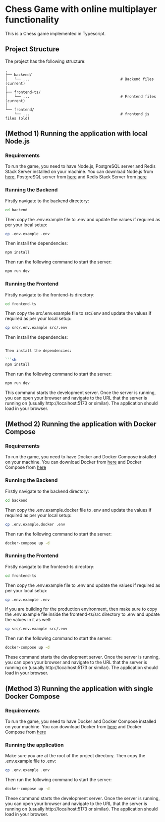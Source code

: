 # Chess Game with online multiplayer functionality

This is a Chess game implemented in Typescript.

## Project Structure

The project has the following structure:

    .
    ├── backend/ 
    │   └── ...                                         # Backend files (current)
    │
    ├── frontend-ts/ 
    │   └── ...                                         # Frontend files (current)
    │
    └── frontend/ 
        └── ...                                         # frontend js files (old)


## (Method 1) Running the application with local Node.js

### Requirements

To run the game, you need to have Node.js, PostgreSQL server and Redis Stack Server installed on your machine. You can download Node.js from [here](https://nodejs.org/en/download/), PostgreSQL server from [here](https://www.postgresql.org/download/) and Redis Stack Server from [here](https://redis.io/download)

### Running the Backend

Firstly navigate to the backend directory:

```sh
cd backend
```

Then copy the .env.example file to .env and update the values if required as per your local setup:

```sh
cp .env.example .env
```

Then install the dependencies:

```sh
npm install
```

Then run the following command to start the server:

```sh
npm run dev
```

### Running the Frontend

Firstly navigate to the frontend-ts directory:

```sh
cd frontend-ts
```

Then copy the src/.env.example file to src/.env and update the values if required as per your local setup:

```sh
cp src/.env.example src/.env
```

Then install the dependencies:

```sh

Then install the dependencies:

```sh
npm install
```

Then run the following command to start the server:

```sh
npm run dev
```

This command starts the development server. Once the server is running, you can open your browser and navigate to the URL that the server is running on (usually http://localhost:5173 or similar). The application should load in your browser.

## (Method 2) Running the application with Docker Compose

### Requirements

To run the game, you need to have Docker and Docker Compose installed on your machine. You can download Docker from [here](https://www.docker.com/products/docker-desktop) and Docker Compose from [here](https://docs.docker.com/compose/install/)

### Running the Backend

Firstly navigate to the backend directory:

```sh
cd backend
```

Then copy the .env.example.docker file to .env and update the values if required as per your local setup:

```sh
cp .env.example.docker .env
```

Then run the following command to start the server:

```sh
docker-compose up -d
```

### Running the Frontend

Firstly navigate to the frontend-ts directory:

```sh
cd frontend-ts
```

Then copy the .env.example file to .env and update the values if required as per your local setup:

```sh
cp .env.example .env
```

If you are building for the production environment, then make sure to copy the .env.example file inside the frontend-ts/src directory to .env and update the values in it as well:

```sh
cp src/.env.example src/.env
```

Then run the following command to start the server:

```sh
docker-compose up -d
```

These command starts the development server. Once the server is running, you can open your browser and navigate to the URL that the server is running on (usually http://localhost:5173 or similar). The application should load in your browser.

## (Method 3) Running the application with single Docker Compose

### Requirements

To run the game, you need to have Docker and Docker Compose installed on your machine. You can download Docker from [here](https://www.docker.com/products/docker-desktop) and Docker Compose from [here](https://docs.docker.com/compose/install/)

### Running the application

Make sure you are at the root of the project directory. Then copy the .env.example file to .env:

```sh
cp .env.example .env
```

Then run the following command to start the server:

```sh
docker-compose up -d
```

These command starts the development server. Once the server is running, you can open your browser and navigate to the URL that the server is running on (usually http://localhost:5173 or similar). The application should load in your browser.